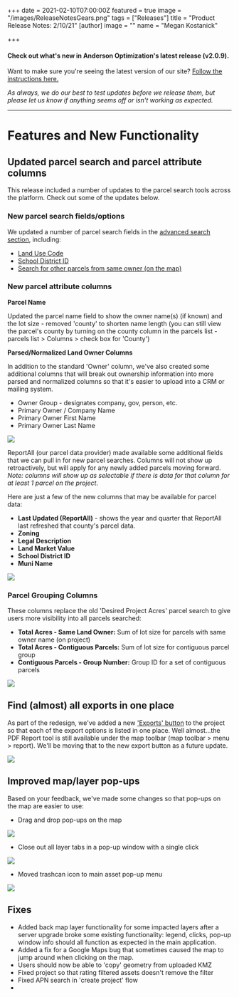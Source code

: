 +++
date = 2021-02-10T07:00:00Z
featured = true
image = "/images/ReleaseNotesGears.png"
tags = ["Releases"]
title = "Product Release Notes: 2/10/21"
[author]
image = ""
name = "Megan Kostanick"

+++
#### **Check out what's new in Anderson Optimization's latest release (v2.0.9).**

Want to make sure you're seeing the latest version of our site? [Follow the instructions here.](https://docs.andersonopt.com/Prospect/VersionReleaseNotes/latestversion/ "Get Latest Version")

_As always, we do our best to test updates before we release them, but please let us know if anything seems off or isn't working as expected._

***

# **Features and New Functionality**

## Updated parcel search and parcel attribute columns

This release included a number of updates to the parcel search tools across the platform. Check out some of the updates below. 

### New parcel search fields/options

We updated a number of parcel search fields in the [advanced search section](https://docs.andersonopt.com/prospect/search-for-land/add-parcels-based-on-proximity-min.-lot-size/search-for-parcels-by-owner-name), including:

* [Land Use Code ](https://docs.andersonopt.com/prospect/search-for-land/add-parcels-based-on-proximity-min.-lot-size/search-for-parcels-by-owner-name)
* [School District ID](https://docs.andersonopt.com/prospect/search-for-land/add-parcels-based-on-proximity-min.-lot-size/search-for-parcels-by-owner-name)
* [Search for other parcels from same owner (on the map)](https://docs.andersonopt.com/prospect/search-for-land/add-parcels-based-on-proximity-min.-lot-size/search-for-parcels-by-owner-name)

### New parcel attribute columns

**Parcel Name**

Updated the parcel name field to show the owner name(s) (if known) and the lot size - removed 'county' to shorten name length (you can still view the parcel's county by turning on the county column in the parcels list - parcels list > Columns > check box for 'County') 

**Parsed/Normalized Land Owner Columns**

In addition to the standard 'Owner' column, we've also created some additional columns that will break out ownership information into more parsed and normalized columns so that it's easier to upload into a CRM or mailing system. 

* Owner Group - designates company, gov, person, etc.
* Primary Owner / Company Name
* Primary Owner First Name
* Primary Owner Last Name 

![](/images/owner_fields_new.png)

ReportAll (our parcel data provider) made available some additional fields that we can pull in for new parcel searches. Columns will not show up retroactively, but will apply for any newly added parcels moving forward. _Note: columns will show up as selectable if there is data for that column for at least 1 parcel on the project._ 

Here are just a few of the new columns that may be available for parcel data:

* **Last Updated (ReportAll)** - shows the year and quarter that ReportAll last refreshed that county's parcel data. 
* **Zoning** 
* **Legal Description**
* **Land Market Value**
* **School District ID**
* **Muni Name**

![](/images/new_columns.png)

### Parcel Grouping Columns

These columns replace the old 'Desired Project Acres' parcel search to give users more visibility into all parcels searched:

* **Total Acres - Same Land Owner:** Sum of lot size for parcels with same owner name (on project)
* **Total Acres - Contiguous Parcels:** Sum of lot size for contiguous parcel group
* **Contiguous Parcels - Group Number:** Group ID for a set of contiguous parcels

![](/images/new_fields_2.png)

## Find (almost) all exports in one place

As part of the redesign, we've added a new ['Exports' button](https://docs.andersonopt.com/prospect/export-project-data "'Exports' button") to the project so that each of the export options is listed in one place. Well almost...the PDF Report tool is still available under the map toolbar (map toolbar > menu > report). We'll be moving that to the new export button as a future update.

![](/images/exportbutton.png)

## Improved map/layer pop-ups

Based on your feedback, we've made some changes so that pop-ups on the map are easier to use:

* Drag and drop pop-ups on the map

![](/images/drag-drop-popups.png)

* Close out all layer tabs in a pop-up window with a single click

![](/images/one-click-close.png)

* Moved trashcan icon to main asset pop-up menu

![](/images/trach-icon-pop-up.png)

## Fixes

* Added back map layer functionality for some impacted layers after a server upgrade broke some existing functionality: legend, clicks, pop-up window info should all function as expected in the main application.
* Added a fix for a Google Maps bug that sometimes caused the map to jump around when clicking on the map.
* Users should now be able to 'copy' geometry from uploaded KMZ
* Fixed project so that rating filtered assets doesn't remove the filter
* Fixed APN search in 'create project' flow
* 